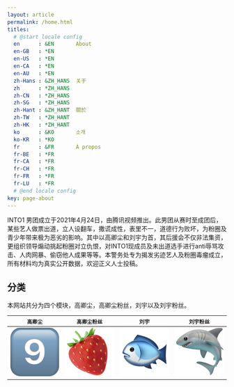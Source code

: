 ```yaml
---
layout: article
permalink: /home.html
titles:
  # @start locale config
  en      : &EN       About
  en-GB   : *EN
  en-US   : *EN
  en-CA   : *EN
  en-AU   : *EN
  zh-Hans : &ZH_HANS  关于
  zh      : *ZH_HANS
  zh-CN   : *ZH_HANS
  zh-SG   : *ZH_HANS
  zh-Hant : &ZH_HANT  關於
  zh-TW   : *ZH_HANT
  zh-HK   : *ZH_HANT
  ko      : &KO       소개
  ko-KR   : *KO
  fr      : &FR       À propos
  fr-BE   : *FR
  fr-CA   : *FR
  fr-CH   : *FR
  fr-FR   : *FR
  fr-LU   : *FR
  # @end locale config
key: page-about
---
```


INTO1 男团成立于2021年4月24日，由腾讯视频推出。此男团从赛时至成团后，某些艺人做票出道，立人设翻车，撒谎成性，表里不一，道德行为败坏，为粉圈及青少年带来极为恶劣的影响。其中以高卿尘和刘宇为首，其后援会不仅非法集资，更组织领导煽动挑起粉圈对立仇恨，对INTO1现成员及未出道选手进行anti辱骂攻击、人肉网暴、偷窃他人成果等等。本警务处专为揭发劣迹艺人及粉圈毒瘤成立，所有材料均为真实公开数据，欢迎正义人士投稿。

## 分类

本网站共分为四个模块，高卿尘，高卿尘粉丝，刘宇以及刘宇粉丝。

| `高卿尘` | `高卿尘粉丝` | `刘宇` | `刘宇粉丝` | 
| --- |  --- | --- | --- | 
| [<img src="/assets/images/nine.png">](/nine-collection) | [<img src="/assets/images/strawberry.png">](/nine-fans-collection) | [<img src="/assets/images/fish.png">](/liuyu-collection) | [<img src="/assets/images/shark.png">](/liuyu-fans-collection) | 
